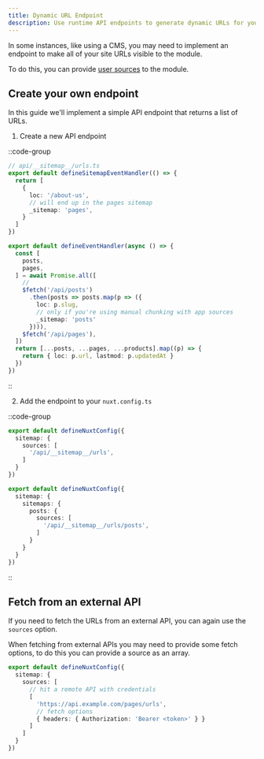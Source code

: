 ```yaml
---
title: Dynamic URL Endpoint
description: Use runtime API endpoints to generate dynamic URLs for your sitemap.
---
```


In some instances, like using a CMS, you may need to implement an endpoint to make 
all of your site URLs visible to the module.

To do this, you can provide [user sources](/sitemap/getting-started/data-sources) to the module.

## Create your own endpoint

In this guide we'll implement a simple API endpoint that returns a list of URLs.

1. Create a new API endpoint

::code-group

```ts [Simple]
// api/__sitemap__/urls.ts
export default defineSitemapEventHandler(() => {
  return [
    {
      loc: '/about-us',
      // will end up in the pages sitemap
      _sitemap: 'pages',
    }
  ]
})
```

```ts [Multiple Sitemaps]
export default defineEventHandler(async () => {
  const [
    posts,
    pages,
  ] = await Promise.all([
    //
    $fetch('/api/posts')
      .then(posts => posts.map(p => ({
        loc: p.slug,
        // only if you're using manual chunking with app sources
        _sitemap: 'posts'
      }))),
    $fetch('/api/pages'),
  ])
  return [...posts, ...pages, ...products].map((p) => {
    return { loc: p.url, lastmod: p.updatedAt }
  })
})
```

::

2. Add the endpoint to your `nuxt.config.ts`

::code-group

```ts [Single Sitemap Sources]
export default defineNuxtConfig({
  sitemap: {
    sources: [
      '/api/__sitemap__/urls',
    ]
  }
})
```


```ts [Multi Sitemap Sources]
export default defineNuxtConfig({
  sitemap: {
    sitemaps: {
      posts: {
        sources: [
          '/api/__sitemap__/urls/posts',
        ]
      }
    }
  }
})
```

::

## Fetch from an external API

If you need to fetch the URLs from an external API, you can again use the `sources` option.

When fetching from external APIs you may need to provide some fetch options, to do this you can provide a source as an array.

```ts [nuxt.config.ts]
export default defineNuxtConfig({
  sitemap: {
    sources: [
      // hit a remote API with credentials
      [
        'https://api.example.com/pages/urls',
        // fetch options
        { headers: { Authorization: 'Bearer <token>' } }
      ]
    ]
  }
})
```
